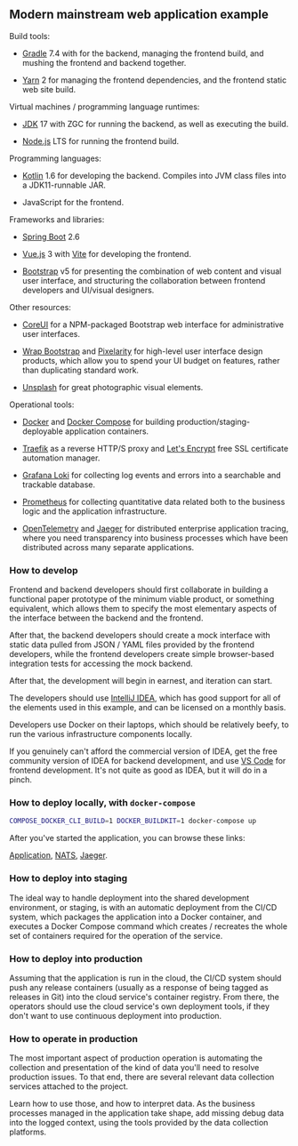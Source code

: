## Modern mainstream web application example

Build tools: 

* [Gradle](https://www.gradle.org/) 7.4 with for the backend,
  managing the frontend build, and mushing the frontend and backend together.

* [Yarn](https://yarnpkg.com/) 2
  for managing the frontend dependencies, and the frontend static web site build.

Virtual machines / programming language runtimes:

* [JDK](https://adoptium.net/) 17 with ZGC
  for running the backend, as well as executing the build.

* [Node.js](https://nodejs.org/en/) LTS
  for running the frontend build.

Programming languages:

* [Kotlin](https://kotlinlang.org/) 1.6
  for developing the backend. Compiles into JVM class files into a JDK11-runnable JAR.

* JavaScript for the frontend.

Frameworks and libraries:

* [Spring Boot](https://projects.spring.io/spring-boot/) 2.6

* [Vue.js](https://vuejs.org/) 3
  with [Vite](https://vitejs.dev/) for developing the frontend.
  
* [Bootstrap](https://getbootstrap.com/) v5
  for presenting the combination of web content and visual user interface,
  and structuring the collaboration between frontend developers and UI/visual designers.

Other resources:

* [CoreUI](https://coreui.io/)
  for a NPM-packaged Bootstrap web interface for administrative user interfaces.

* [Wrap Bootstrap](https://wrapbootstrap.com/) and [Pixelarity](https://pixelarity.com/)
  for high-level user interface design products, which allow you to spend your
  UI budget on features, rather than duplicating standard work.

* [Unsplash](https://unsplash.com/) for great photographic visual elements.

Operational tools:

* [Docker](https://www.docker.com/) and
  [Docker Compose](https://docs.docker.com/compose/)
  for building production/staging-deployable application containers.
  
* [Traefik](https://traefik.io/) as a reverse HTTP/S proxy and
  [Let's Encrypt](https://letsencrypt.org/) free SSL certificate automation manager.

* [Grafana Loki](https://grafana.com/oss/loki/) for collecting log events and errors
  into a searchable and trackable database.
  
* [Prometheus](https://prometheus.io/) for collecting quantitative data related both
  to the business logic and the application infrastructure.

* [OpenTelemetry](https://opentelemetry.io/) and
  [Jaeger](https://www.jaegertracing.io/)
  for distributed enterprise application tracing, where you need transparency into
  business processes which have been distributed across many separate applications.

### How to develop

Frontend and backend developers should first collaborate in building a functional paper
prototype of the minimum viable product, or something equivalent, which allows them to
specify the most elementary aspects of the interface between the backend and the frontend.

After that, the backend developers should create a mock interface with static data pulled
from JSON / YAML files provided by the frontend developers, while the frontend developers
create simple browser-based integration tests for accessing the mock backend.

After that, the development will begin in earnest, and iteration can start.

The developers should use [IntelliJ IDEA](https://www.jetbrains.com/idea/), which has good
support for all of the elements used in this example, and can be licensed on a monthly basis.

Developers use Docker on their laptops, which should be relatively beefy, to run the various
infrastructure components locally.

If you genuinely can't afford the commercial version of IDEA, get the free community
version of IDEA for backend development, and use [VS Code](https://code.visualstudio.com/)
for frontend development. It's not quite as good as IDEA, but it will do in a pinch.

### How to deploy locally, with `docker-compose`

```bash
COMPOSE_DOCKER_CLI_BUILD=1 DOCKER_BUILDKIT=1 docker-compose up
```

After you've started the application, you can browse these links:

[Application](http://[fd0d:a9c5:724a:9d35:a:a:a:1]/),
[NATS](http://[fd0d:a9c5:724a:9d35:a:a:a:a]:8222/),
[Jaeger](http://[fd0d:a9c5:724a:9d35:a:a:a:b]:16686/search).

### How to deploy into staging

The ideal way to handle deployment into the shared development environment, or staging,
is with an automatic deployment from the CI/CD system, which packages the application into
a Docker container, and executes a Docker Compose command which creates / recreates the
whole set of containers required for the operation of the service.

### How to deploy into production

Assuming that the application is run in the cloud, the CI/CD system should push any release
containers (usually as a response of being tagged as releases in Git) into the cloud service's
container registry. From there, the operators should use the cloud service's own deployment
tools, if they don't want to use continuous deployment into production.

### How to operate in production

The most important aspect of production operation is automating the collection and presentation
of the kind of data you'll need to resolve production issues. To that end, there are several
relevant data collection services attached to the project.
 
Learn how to use those, and how to interpret data. As the business processes managed in the 
application take shape, add missing debug data into the logged context, using the tools provided
by the data collection platforms.
